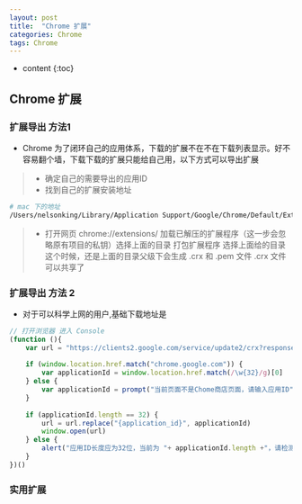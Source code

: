 ```yaml
---
layout: post
title:  "Chrome 扩展"
categories: Chrome
tags: Chrome
---
```


* content
{:toc}


## Chrome 扩展
### 扩展导出 方法1
* Chrome 为了闭环自己的应用体系，下载的扩展不在不在下载列表显示。好不容易翻个墙，下载下载的扩展只能给自己用，以下方式可以导出扩展
> * 确定自己的需要导出的应用ID
> * 找到自己的扩展安装地址
```bash
# mac 下的地址
/Users/nelsonking/Library/Application Support/Google/Chrome/Default/Extensions/application_id
```




> * 打开网页 chrome://extensions/
> 加载已解压的扩展程序（这一步会忽略原有项目的私钥）选择上面的目录
> 打包扩展程序 选择上面给的目录
> 这个时候，还是上面的目录父级下会生成 .crx 和 .pem 文件
> .crx 文件可以共享了

### 扩展导出 方法 2
* 对于可以科学上网的用户,基础下载地址是 

```js 
// 打开浏览器 进入 Console
(function (){
    var url = "https://clients2.google.com/service/update2/crx?response=redirect&os=win&arch=x64&os_arch=x86_64&nacl_arch=x86-64&prod=chromecrx&prodchannel=&prodversion=77.0.3865.90&lang=zh-CN&acceptformat=crx2,crx3&x=id%3D{application_id}%26installsource%3Dondemand%26uc"
    
    if (window.location.href.match("chrome.google.com")) {
        var applicationId = window.location.href.match(/\w{32}/g)[0]
    } else {
        var applicationId = prompt("当前页面不是Chome商店页面，请输入应用ID")
    }
    
    if (applicationId.length == 32) {
        url = url.replace("{application_id}", applicationId)
        window.open(url)
    } else {
        alert("应用ID长度应为32位，当前为 "+ applicationId.length +"，请检测")
    }
})()

```

### 实用扩展

